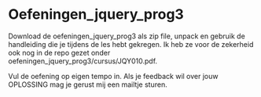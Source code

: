 # Oefeningen_jquery_prog3

Download de oefeningen_jquery_prog3 als zip file, unpack en gebruik de handleiding die je tijdens de les hebt gekregen. Ik heb ze voor de zekerheid ook nog in de repo gezet onder oefeningen_jquery_prog3/cursus/JQY010.pdf. 

Vul de oefening op eigen tempo in. Als je feedback wil over jouw OPLOSSING mag je gerust mij een mailtje sturen.

